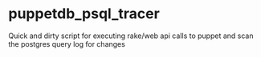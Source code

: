 puppetdb_psql_tracer
====================

Quick and dirty script for executing rake/web api calls to puppet and scan the postgres query log for changes
